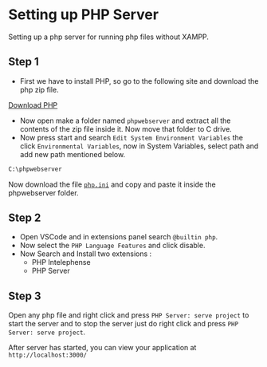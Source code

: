 # Setting up PHP Server

Setting up a php server for running php files without XAMPP.

## Step 1

- First we have to install PHP, so go to the following site and download the php zip file.

[Download PHP](https://windows.php.net/downloads/releases/php-8.2.3-Win32-vs16-x64.zip)

- Now open make a folder named `phpwebserver` and extract all the contents of the zip file inside it. Now move that folder to C drive.
- Now press start and search `Edit System Environment Variables` the click `Environmental Variables`, now in System Variables, select path and add new path mentioned below.

```bash
C:\phpwebserver
```

Now download the file [`php.ini`](https://raw.githubusercontent.com/Nitesh-13/WT-Assignments/main/Assignment%207/php.ini) and copy and paste it inside the phpwebserver folder.

## Step 2

- Open VSCode and in extensions panel search `@builtin php`.
- Now select the `PHP Language Features` and click disable.
- Now Search and Install two extensions :
  - PHP Intelephense
  - PHP Server

## Step 3

Open any php file and right click and press `PHP Server: serve project` to start the server and to stop the server just do right click and press `PHP Server: serve project`.

After server has started, you can view your application at `http://localhost:3000/`
